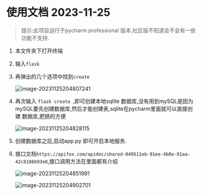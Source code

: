 # 使用文档 2023-11-25
> 提示:此项目运行于pycharm professional 版本,社区版不知道会不会有一些功能不支持.

1. 本文件夹下打开终端

2. 输入`flask`

3. 再弹出的几个选项中找到`create`

   ![image-20231125204807241](C:\Users\老黄\PycharmProjects\flaskFileSubmit2\README_IMAGES\image-20231125204807241.png)

4. 再次输入 `flask create `,即可创建本地sqlite 数据库,没有用到mySQL是因为mySQL要先创建数据库,然后才能创建表,sqlite在pycharm里面就可以直接创建 数据库,肥肠的方便

   ![image-20231125204828115](C:\Users\老黄\PycharmProjects\flaskFileSubmit2\README_IMAGES\image-20231125204828115.png)

5. 创建数据库之后,启动app.py 即可开启本地服务.

6. 接口文档`https://apifox.com/apidoc/shared-049511eb-91ee-4b8e-91aa-42c8186b93e8`,接口调用方法在里面都有介绍

   ![image-20231125204851991](C:\Users\老黄\PycharmProjects\flaskFileSubmit2\README_IMAGES\image-20231125204851991.png)

   ![image-20231125204902701](C:\Users\老黄\PycharmProjects\flaskFileSubmit2\README_IMAGES\image-20231125204902701.png)


